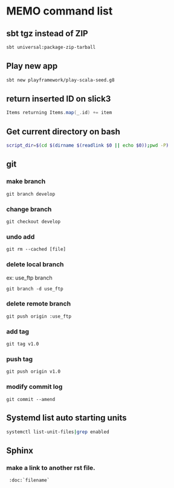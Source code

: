 # MEMO command list

## sbt tgz instead of ZIP

```bash
sbt universal:package-zip-tarball
```

## Play new app

```bash
sbt new playframework/play-scala-seed.g8
```

## return inserted ID on slick3

```scala
Items returning Items.map(_.id) += item
```

## Get current directory on bash

```bash
script_dir=$(cd $(dirname $(readlink $0 || echo $0));pwd -P)
```

## git

### make branch

```git
git branch develop
```

### change branch

```git
git checkout develop
```

### undo add

```git
git rm --cached [file]
```

### delete local branch

ex: use_ftp branch

```git
git branch -d use_ftp
```

### delete remote branch

```git
git push origin :use_ftp
```

### add tag

```git
git tag v1.0
```

### push tag

```git
git push origin v1.0
```

### modify commit log

```git
git commit --amend
```

## Systemd list auto starting units

```bash
systemctl list-unit-files|grep enabled
```


## Sphinx

### make a link to another rst file.

```python
 :doc:`filename`
```
